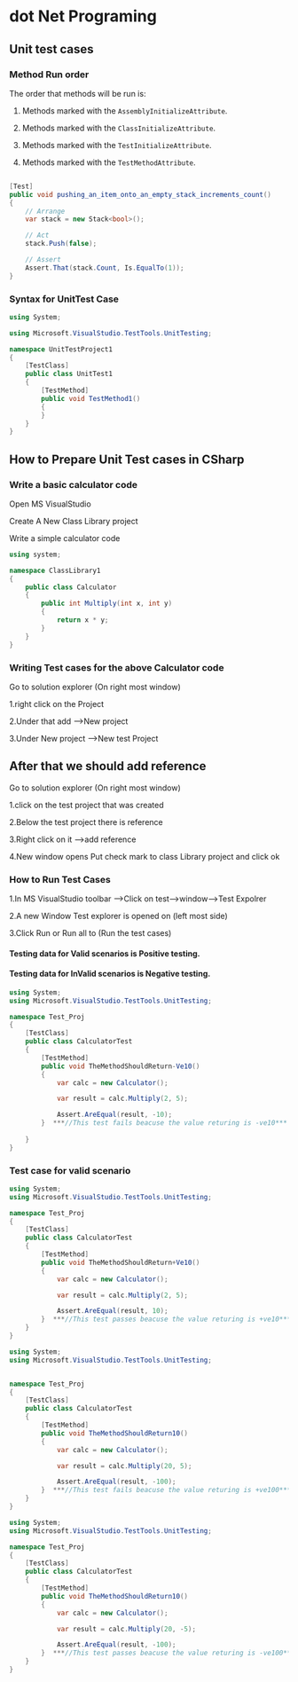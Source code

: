 # dot Net Programing

## Unit test cases

### Method Run order

The order that methods will be run is:

1. Methods marked with the `AssemblyInitializeAttribute`.

1. Methods marked with the `ClassInitializeAttribute`.

1. Methods marked with the `TestInitializeAttribute`.

1. Methods marked with the `TestMethodAttribute`.

```csharp

[Test] 
public void pushing_an_item_onto_an_empty_stack_increments_count() 
{ 
    // Arrange 
    var stack = new Stack<bool>();

    // Act 
    stack.Push(false);

    // Assert 
    Assert.That(stack.Count, Is.EqualTo(1));    
}

```

### Syntax for UnitTest Case

```csharp
using System;

using Microsoft.VisualStudio.TestTools.UnitTesting;

namespace UnitTestProject1
{
    [TestClass]
    public class UnitTest1
    {
        [TestMethod]
        public void TestMethod1()
        {
        }
    }
}
```


## How to Prepare Unit Test cases in CSharp

### Write a basic calculator code

Open MS VisualStudio 

Create A New Class Library project

Write a simple calculator code


```csharp
using system;

namespace ClassLibrary1
{
    public class Calculator
    {
        public int Multiply(int x, int y)
        {
            return x * y;
        }
    }
}
```


### Writing Test cases for the above Calculator code

Go to solution explorer (On right most window)

1.right click on the Project

2.Under that add -->New project

3.Under New project -->New test Project  

## After that we should add reference 

Go to solution explorer (On right most window)

1.click on the test project that was created

2.Below the test project there is reference 

3.Right click on it -->add reference 

4.New window opens Put check mark to class Library project and click ok 

### How to Run Test Cases

1.In MS VisualStudio toolbar -->Click on test-->window-->Test Expolrer

2.A new Window Test explorer is opened on (left most side)

3.Click Run or Run all to (Run the test cases)

#### Testing data for Valid scenarios is Positive testing.

#### Testing data for InValid scenarios is Negative testing.

```csharp
using System;
using Microsoft.VisualStudio.TestTools.UnitTesting;

namespace Test_Proj
{
    [TestClass]
    public class CalculatorTest
    {
        [TestMethod]
        public void TheMethodShouldReturn-Ve10()
        {
            var calc = new Calculator();

            var result = calc.Multiply(2, 5);

            Assert.AreEqual(result, -10);
        }  ***//This test fails beacuse the value returing is -ve10***
		
    }
}
```

### Test case for valid scenario 

```csharp
using System;
using Microsoft.VisualStudio.TestTools.UnitTesting;

namespace Test_Proj
{
    [TestClass]
    public class CalculatorTest
    {
        [TestMethod]
        public void TheMethodShouldReturn+Ve10()
        {
            var calc = new Calculator();

            var result = calc.Multiply(2, 5);

            Assert.AreEqual(result, 10);
        }  ***//This test passes beacuse the value returing is +ve10*** 
    }
}
```

```csharp
using System;
using Microsoft.VisualStudio.TestTools.UnitTesting;


namespace Test_Proj
{
    [TestClass]
    public class CalculatorTest
    {
        [TestMethod]
        public void TheMethodShouldReturn10()
        {
            var calc = new Calculator();

            var result = calc.Multiply(20, 5);

            Assert.AreEqual(result, -100);
        }  ***//This test fails beacuse the value returing is +ve100*** 
    }
}
```

```csharp
using System;
using Microsoft.VisualStudio.TestTools.UnitTesting;

namespace Test_Proj
{
    [TestClass]
    public class CalculatorTest
    {
        [TestMethod]
        public void TheMethodShouldReturn10()
        {
            var calc = new Calculator();

            var result = calc.Multiply(20, -5);

            Assert.AreEqual(result, -100);
        }  ***//This test passes beacuse the value returing is -ve100*** 
    }
}
```
